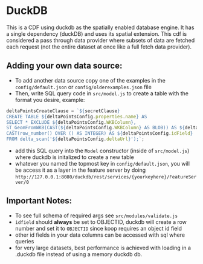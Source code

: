 # DuckDB 
This is a CDF using duckdb as the spatially enabled database engine. It has a single dependency (duckDB) and uses its spatial extension. This cdf is considered a pass through data provider where subsets of data are fetched each request (not the entire dataset at once like a full fetch data provider). 

## Adding your own data source: 
- To add another data source copy one of the examples in the `config/default.json` or `config/olderexamples.json` file
- Then, write SQL query code in `src/model.js` to create a table with the format you desire, example: 
```javascript
deltaPointsCreateClause = `${secretClause}
CREATE TABLE ${deltaPointsConfig.properties.name} AS 
SELECT * EXCLUDE ${deltaPointsConfig.WKBColumn}, 
ST_GeomFromWKB(CAST(${deltaPointsConfig.WKBColumn} AS BLOB)) AS ${deltaPointsConfig.geomOutColumn}, 
CAST(row_number() OVER () AS INTEGER) AS ${deltaPointsConfig.idField}
FROM delta_scan('${deltaPointsConfig.deltaUrl}');`;
```
- add this SQL query into the `Model` constructor (inside of `src/model.js`) where duckdb is initalized to create a new table 
- whatever you named the topmost key in `config/default.json`, you will be access it as a layer in the feature server by doing `http://127.0.0.1:8080/duckdb/rest/services/{yourkeyhere}/FeatureServer/0`

## Important Notes: 
- To see full schema of required args see `src/modules/validate.js`
- `idfield` should **always** be set to OBJECTID, duckdb will create a row number and set it to `OBJECTID` since koop requires an object id field
- other id fields in your data columns can be accessed with sql where queries
- for very large datasets, best performance is achieved with loading in a .duckdb file instead of using a memory duckdb db.  